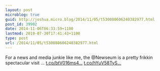 ```yaml
---
layout: post
microblog: true
guid: http://joshua.micro.blog/2014/11/05/t530080606240382977.html
post_id: 39902
date: 2014-11-06T06:33:59+1100
lastmod: 2019-07-30T17:41:43+1100
type: post
url: /2014/11/05/t530080606240382977.html
---
```

For a news and media junkie like me, the @Newseum is a pretty frikkin spectacular visit ... [t.co/btV016ms4...](http://t.co/btV016ms4c) [t.co/hYuV58TyS...](http://t.co/hYuV58TySA)
